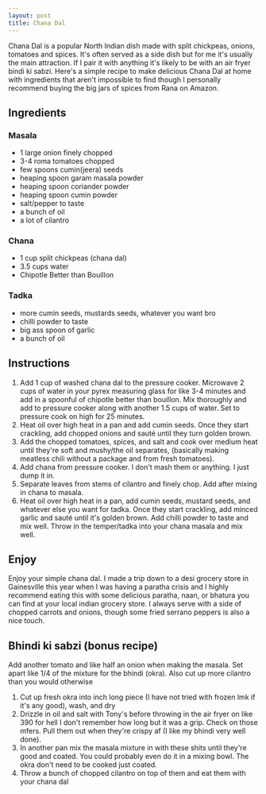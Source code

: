 ```yaml
---
layout: post
title: Chana Dal
---
```


Chana Dal is a popular North Indian dish made with split chickpeas, onions, tomatoes and spices. It's often served as a side dish but for me it's usually the main attraction. If I pair it with anything it's likely to be with an air fryer bindi ki sabzi. Here's a simple recipe to make delicious Chana Dal at home with ingredients that aren't impossible to find though I personally recommend buying the big jars of spices from Rana on Amazon.

## Ingredients
### Masala
- 1 large onion finely chopped
- 3-4 roma tomatoes chopped
- few spoons cumin(jeera) seeds
- heaping spoon garam masala powder
- heaping spoon coriander powder
- heaping spoon cumin powder
- salt/pepper to taste
- a bunch of oil
- a lot of cilantro

### Chana
- 1 cup split chickpeas (chana dal)
- 3.5 cups water
- Chipotle Better than Bouillon

### Tadka
- more cumin seeds, mustards seeds, whatever you want bro
- chilli powder to taste
- big ass spoon of garlic
- a bunch of oil


## Instructions
1. Add 1 cup of washed chana dal to the pressure cooker. Microwave 2 cups of water in your pyrex measuring glass for like 3-4 minutes and add in a spoonful of chipotle better than bouillon. Mix thoroughly and add to pressure cooker along with another 1.5 cups of water. Set to pressure cook on high for 25 minutes.
2. Heat oil over high heat in a pan and add cumin seeds. Once they start crackling, add chopped onions and sauté until they turn golden brown. 
3. Add the chopped tomatoes, spices, and salt and cook over medium heat until they're soft and mushy/the oil separates, (basically making meatless chili without a package and from fresh tomatoes).
4. Add chana from pressure cooker. I don't mash them or anything. I just dump it in.
5. Separate leaves from stems of cilantro and finely chop. Add after mixing in chana to masala.
6. Heat oil over high heat in a pan, add cumin seeds, mustard seeds, and whatever else you want for tadka. Once they start crackling, add minced garlic and sauté until it's golden brown. Add chilli powder to taste and mix well. Throw in the temper/tadka into your chana masala and mix well.

## Enjoy
Enjoy your simple chana dal. I made a trip down to a desi grocery store in Gainesville this year when I was having a paratha crisis and I highly recommend eating this with some delicious paratha, naan, or bhatura you can find at your local indian grocery store. I always serve with a side of chopped carrots and onions, though some fried serrano peppers is also a nice touch.

## Bhindi ki sabzi (bonus recipe)
Add another tomato and like half an onion when making the masala. Set apart like 1/4 of the mixture for the bhindi (okra). Also cut up more cilantro than you would otherwise

1. Cut up fresh okra into inch long piece (I have not tried with frozen lmk if it's any good), wash, and dry 
2. Drizzle in oil and salt with Tony's before throwing in the air fryer on like 390 for hell I don't remember how long but it was a grip. Check on those mfers. Pull them out when they're crispy af (I like my bhindi very well done).
3. In another pan mix the masala mixture in with these shits until they're good and coated. You could probably even do it in a mixing bowl. The okra don't need to be cooked just coated.
4. Throw a bunch of chopped cilantro on top of them and eat them with your chana dal